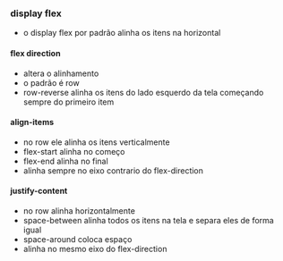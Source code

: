 ### display flex 
- o display flex por padrão alinha os itens na horizontal
#### flex direction
- altera o alinhamento
- o padrão é row
- row-reverse alinha os itens do lado esquerdo da tela começando sempre do primeiro item
#### align-items
- no row ele alinha os itens verticalmente
- flex-start alinha no começo
- flex-end alinha no final
- alinha sempre no eixo contrario do flex-direction
#### justify-content
- no row alinha horizontalmente
- space-between alinha todos os itens na tela e separa eles de forma igual
- space-around coloca espaço
- alinha no mesmo eixo do flex-direction